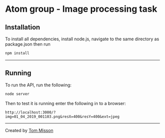 # Atom group - Image processing task

## Installation

To install all dependencies, install node.js, navigate to the same directory as package.json then run

```bash
npm install
```
___

## Running

To run the API, run the following:

```bash
node server 
```

Then to test it is running enter the following in to a browser:

```
http://localhost:3000/?img=01_04_2019_001103.png&resX=400&resY=400&ext=jpeg
```
___

Created by [Tom Misson](https://thomas.misson.info)